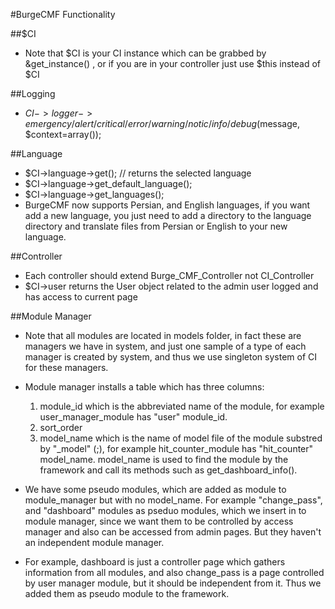 #BurgeCMF Functionality 

##$CI
* Note that $CI is your CI instance which can be grabbed by &get_instance() , or if you are in your controller just use $this instead of $CI

##Logging
* $CI->logger->emergency/alert/critical/error/warning/notic/info/debug($message, $context=array());

##Language
* $CI->language->get(); 							// returns the selected language
* $CI->language->get_default_language();
* $CI->language->get_languages();
* BurgeCMF now supports Persian, and English languages, if you want add a new language, you just need to add a directory to the language directory and translate files from Persian or English to your new language.

##Controller
* Each controller should extend Burge_CMF_Controller not CI_Controller
* $CI->user returns the User object related to the admin user logged and has access to current page


##Module Manager
* Note that all modules are located in models folder, in fact these are managers we have in system, and just one sample of a type of each manager is created by system, and thus we use singleton system of CI for these managers.
* Module manager installs a table which has three columns:

	1. module_id which is the abbreviated name of the module, for example user_manager_module has "user" module_id.
	2. sort_order
	3. model_name which is the name of model file of the module substred by "_model" (;), for example hit_counter_module has "hit_counter" model_name. model_name is used to find the module by the framework and call its methods such as get_dashboard_info().

* We have some pseudo modules, which are added as module to module_manager but with no model_name. For example "change_pass", and "dashboard" modules as pseduo modules, which we insert in to module manager, since we want them to be controlled by access manager and also can be accessed from admin pages. But they haven't an independent module manager. 
* For example, dashboard is just a controller page which gathers information from all modules, and also change_pass is a page controlled by user manager module, but it should be independent from it. Thus we added them as pseudo module to the framework. 